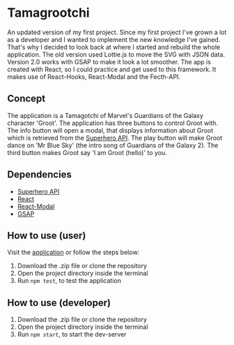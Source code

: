 # Tamagrootchi

An updated version of my first project. Since my first project I've grown a lot as a developer and I wanted to implement the new knowledge I've gained. That's why I decided to look back at where I started and rebuild the whole application. The old version used Lottie.js to move the SVG with JSON data. Version 2.0 works with GSAP to make it look a lot smoother. The app is created with React, so I could practice and get used to this framework. It makes use of React-Hooks, React-Modal and the Fecth-API.

## Concept

The application is a Tamagotchi of Marvel's Guardians of the Galaxy character 'Groot'. The application has three buttons to control Groot with. The info button will open a modal, that displays information about Groot which is retrieved from the [Superhero API](https://superheroapi.com/index.html). The play button will make Groot dance on 'Mr Blue Sky' (the intro song of Guardians of the Galaxy 2). The third button makes Groot say 'I am Groot (hello)' to you.

## Dependencies

- [Superhero API](https://superheroapi.com/index.html)
- [React](https://reactjs.org/)
- [React-Modal](https://github.com/reactjs/react-modal)
- [GSAP](https://greensock.com/gsap/)

## How to use (user)

Visit the [application]() or follow the steps below:

1. Download the .zip file or clone the repository
2. Open the project directory inside the terminal
3. Run `npm test`, to test the application

## How to use (developer)

1. Download the .zip file or clone the repository
2. Open the project directory inside the terminal
3. Run `npm start`, to start the dev-server
